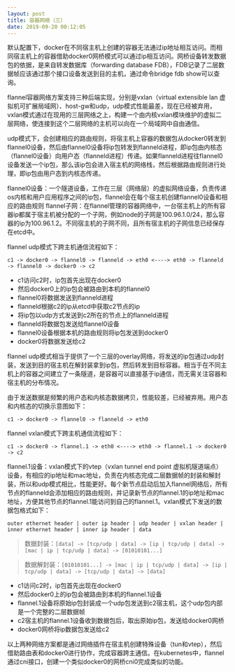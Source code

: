 ```yaml
---
layout: post
title: 容器网络（三）
date: 2019-09-20 00:12:05
---
```


默认配置下，docker在不同宿主机上创建的容器无法通过ip地址相互访问。而相同宿主机上的容器借助docker0网桥模式可以通过ip相互访问。网桥设备转发数据包的依据，是来自转发数据库（forwarding database FDB），FDB记录了二层数据帧应该通过那个接口设备发送到目的主机，通过命令bridge fdb show可以查询。

flannel容器网络方案支持三种后端实现，分别是vxlan（virtual extensible lan 虚拟机可扩展局域网）、host-gw和udp，udp模式性能最差，现在已经被弃用，vxlan模式通过在现用的三层网络之上，构建一个由内核vxlan模块维护的虚拟二层网络，使连接到这个二层网络的主机可以向在一个局域网中自由通信。

udp模式下，会创建相应的路由规则，将宿主机上容器的数据包从docker0转发到flannel0设备，然后由flannel0设备将ip包转发到flanneld进程，即ip包由内核态（flannel0设备）向用户态（flanneld进程）传递。如果flanneld进程往flannel0设备发送一个ip包，那么该ip包会进入宿主机的网络栈，然后根据路由规则进行处理，即ip包由用户态到内核态传递。

flannel0设备：一个隧道设备，工作在三层（网络层）的虚拟网络设备，负责传递os内核和用户应用程序之间的ip包，flannel会在每个宿主机创建flannel0设备和相应的路由规则
flannel子网：在flannel管理的容器网络中，一台宿主机上的所有容器ip都属于宿主机被分配的一个子网，例如node的子网是100.96.1.0/24，那么容器的ip为100.96.1.2。不同宿主机的子网不同，且所有宿主机的子网信息已经保存在etcd中。


flannel udp模式下跨主机通信流程如下：

```
c1 -> docker0 -> flannel0 -> flanneld -> eth0 <----> eth0 -> flanneld -> flannel0 -> docker0 -> c2
```

- c1访问c2时，ip包首先出现在docker0
- 然后docker0上的ip包会被路由到本机的flannel0
- flannel0将数据发送到flanneld进程
- flanneld根据c2的ip从etcd中获取c2节点的ip
- 将ip包以udp方式发送到c2所在的节点上的flanneld进程
- flanneld将数据包发送给flannel0设备
- flannel0设备根据本机的路由规则将ip包发送到docker0
- docker0将数据发送给c2

flannel udp模式相当于提供了一个三层的overlay网络，将发送的ip包通过udp封装，发送到目的宿主机在解封装拿到ip包，然后转发到目标容器。相当于在不同主机上的容器之间建立了一条隧道，是容器可以直接基于ip通信，而无需关注容器和宿主机的分布情况。

由于发送数据是频繁的用户态和内核态数据拷贝，性能较差，已经被弃用。用户态和内核态的切换示意图如下：

```
c1 -> docker0 -> flannel0 -> flanneld -> eth0
```

flannel vxlan模式下跨主机通信流程如下：

```
c1 -> docker0 -> flannel.1 -> eth0 <----> eth0 -> flannel.1 -> docker0 -> c2
```

flannel.1设备：vxlan模式下的vtep（vxlan tunnel end point 虚拟机隧道端点）设备，有相应的ip地址和mac地址，负责在内核态完成二层数据帧的封装和解封装，所以和udp模式相比，性能更好。每个新节点启动后加入flannel网络后，所有节点的flanneld会添加相应的路由规则，并记录新节点的flannel.1的ip地址和mac地址，方便其他节点的flannel.1能访问到自己的flannel.1。vxlan模式下发送的数据包格式如下：

```
outer ethernet header | outer ip header | udp header | vxlan header | inner ethernet header | inner ip header | data
```

> 数据封装：`[data] -> [tcp/udp | data] -> [ip | tcp/udp | data] -> [mac | ip | tcp/udp | data] -> [01010101...]`

> 数据解封装：`[01010101...] -> [mac | ip | tcp/udp | data] -> [ip | tcp/udp | data] -> [tcp/udp | data] -> [data]`

- c1访问c2时，ip包首先出现在docker0
- 然后docker0上的ip包会被路由到本机的flannel.1设备
- flannel.1设备将原始ip包封装成一个udp包发送到c2宿主机，这个udp包内部是一个完整的二层数据帧
- c2宿主机的flannel.1设备收到数据包后，取出原始ip包，发送给docker0网桥
- docker0网桥将ip数据包发送给c2

以上两种网络方案都是通过网络插件在宿主机创建特殊设备（tun和vtep），然后借助路由表和docker0进行协作，完成容器跨主通信。在kubernetes中，flannel通过cni接口，创建一个类似docker0的网桥cni0完成类似的功能。


